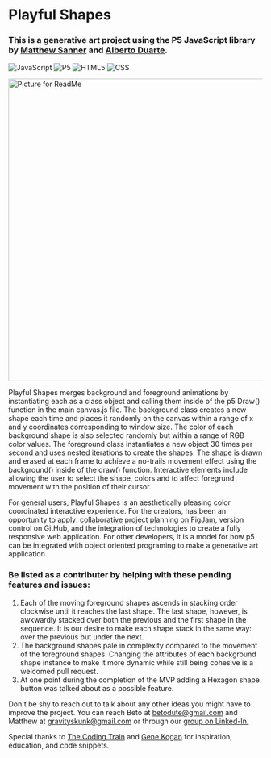 # Playful Shapes



### This is a generative art project using the P5 JavaScript library by [Matthew Sanner](https://github.com/gravityskunk) and [Alberto Duarte](https://github.com/betodute).

![JavaScript](https://img.shields.io/badge/-JavaScript-333333?logo=javascript) ![P5](https://img.shields.io/badge/-P5-333333?logo=p5.js) ![HTML5](https://img.shields.io/badge/-HTML5-333333?logo=HTML5) ![CSS](https://img.shields.io/badge/-CSS-333333?logo=css3)

<img width="600" alt="Picture for ReadMe" src="https://user-images.githubusercontent.com/20879642/214134617-38711b4d-c53c-4066-b6e7-feeeeb7aefd1.png">
   
Playful Shapes merges background and foreground animations by instantiating each as a class object and calling them inside of the p5 Draw() function in the main canvas.js file. The background class creates a new shape each time and places it randomly on the canvas within a range of x and y coordinates corresponding to window size. The color of each background shape is also selected randomly but within a range of RGB color values. The foreground class instantiates a new object 30 times per second and uses nested iterations to create the shapes. The shape is drawn and erased at each frame to achieve a no-trails movement effect using the background() inside of the draw() function. Interactive elements include allowing the user to select the shape, colors and to affect foregrund movement with the position of their cursor.

For general users, Playful Shapes is an aesthetically pleasing color coordinated interactive experience. For the creators, has been an opportunity to apply: [collaborative project planning on FigJam](https://www.figma.com/file/CWfoF63IoorAJmQqJWGczm/GenArtColabPrjct---Meeting-Notes?node-id=0%3A1&t=ZhXM7JwaabT7pTRr-1), version control on GitHub, and the integration of technologies to create a fully responsive web application. For other developers, it is a model for how p5 can be integrated with object oriented programing to make a generative art application.

### Be listed as a contributer by helping with these pending features and issues:

1. Each of the moving foreground shapes ascends in stacking order clockwise until it reaches the last shape. The last shape, however, is awkwardly stacked over both the previous and the first shape in the sequence. It is our desire to make each shape stack in the same way: over the previous but under the next.
2. The background shapes pale in complexity compared to the movement of the foreground shapes. Changing the attributes of each background shape instance to make it more dynamic while still being cohesive is a welcomed pull request.
3. At one point during the completion of the MVP adding a Hexagon shape button was talked about as a possible feature.

Don't be shy to reach out to talk about any other ideas you might have to improve the project. You can reach Beto at betodute@gmail.com and Matthew at gravityskunk@gmail.com or through our [group on Linked-In.](https://www.linkedin.com/groups/14100375/)


Special thanks to [The Coding Train](https://www.youtube.com/@TheCodingTrain) and [Gene Kogan](https://genekogan.com/) for inspiration, education, and code snippets.

